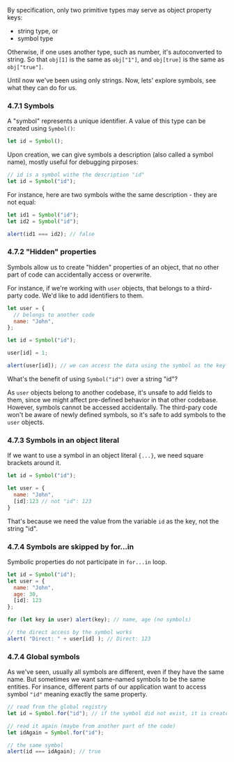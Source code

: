 By specification, only two primitive types may serve as object property keys:

- string type, or
- symbol type

Otherwise, if one uses another type, such as number, it's autoconverted to string. So that `obj[1]` is the same as `obj["1"]`, and `obj[true]` is the same as `obj["true"]`.

Until now we've been using only strings.
Now, lets' explore symbols, see what they can do for us.

### 4.7.1 Symbols

A "symbol" represents a unique identifier.
A value of this type can be created using `Symbol()`:

```js
let id = Symbol();
```

Upon creation, we can give symbols a description (also called a symbol name), mostly useful for debugging pirposes:

```js
// id is a symbol withe the description "id"
let id = Symbol("id");
```

For instance, here are two symbols withe the same description - they are not equal:

```js
let id1 = Symbol("id");
let id2 = Symbol("id");

alert(id1 === id2); // false
```

### 4.7.2 "Hidden" properties

Symbols allow us to create "hidden" properties of an object, that no other part of code can accidentally access or overwrite.

For instance, if we're working with `user` objects, that belongs to a third-party code.
We'd like to add identifiers to them.

```js
let user = {
  // belongs to another code
  name: "John",
};

let id = Symbol("id");

user[id] = 1;

alert(user[id]); // we can access the data using the symbol as the key
```

What's the benefit of using `Symbol("id")` over a string "id"?

As `user` objects belong to another codebase, it's unsafe to add fields to them, since we might affect pre-defined behavior in that other codebase. However, symbols cannot be accessed accidentally. The third-pary code won't be aware of newly defined symbols, so it's safe to add symbols to the `user` objects.

### 4.7.3 Symbols in an object literal 

If we want to use a symbol in an object literal `{...}`, we need square brackets around it.

```js
let id = Symbol("id");

let user = {
  name: "John",
  [id]:123 // not "id": 123
}
````
That's because we need the value from the variable `id` as the key, not the string "id".

### 4.7.4 Symbols are skipped by for...in

Symbolic properties do not participate in `for...in` loop.

```js
let id = Symbol("id");
let user = {
  name: "John",
  age: 30,
  [id]: 123
};

for (let key in user) alert(key); // name, age (no symbols)

// the direct access by the symbol works
alert( "Direct: " + user[id] ); // Direct: 123
```

### 4.7.4 Global symbols

As we've seen, usually all symbols are different, even if they have the same name. But sometimes we want same-named symbols to be the same entities. For insance, different parts of our application want to access symbol `"id"` meaning exactly the same property.

```js
// read from the global registry
let id = Symbol.for("id"); // if the symbol did not exist, it is created

// read it again (maybe from another part of the code)
let idAgain = Symbol.for("id");

// the same symbol
alert(id === idAgain); // true
```
